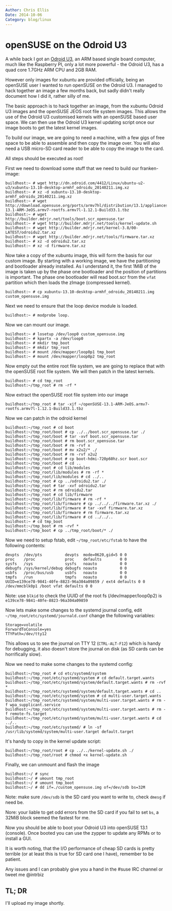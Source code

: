 ```yaml
---
Author: Chris Ellis
Date: 2014-10-06
Category: blog/linux
---
```

# openSUSE on the Odroid U3

A while back I got an [Odroid U3](http://hardkernel.com/main/products/prdt_info.php?g_code=G138745696275), 
an ARM based single board computer, much like the Raspberry PI, only a lot more 
powerful - the Odroid U3, has a quad core 1.7GHz ARM CPU and 2GB RAM.

However only images for xubuntu are provided officially, being an openSUSE user 
I wanted to run openSUSE on the Odroid U3.  I managed to hack together an image 
a few months back, but sadly didn't really document how I did it, rather silly 
of me.

The basic approach is to hack together an image, from the xubuntu Odroid U3 
images and the openSUSE JEOS root file system images.  This allows the use of 
the Odroid U3 customised kernels with an openSUSE based user space.  We can then 
use the Odroid U3 kernel updating script once our image boots to get the latest 
kernel images.

To build our image, we are going to need a machine, with a few gigs of free 
space to be able to assemble and then copy the image over.  You will also need 
a USB micro-SD card reader to be able to copy the image to the card.

All steps should be executed as root!

First we need to download some stuff that we need to build our franken-image:

    buildhost:~ # wget http://dn.odroid.com/4412/Linux/ubuntu-u2-u3/xubuntu-13.10-desktop-armhf_odroidu_20140211.img.xz
    buildhost:~ # xz -d xubuntu-13.10-desktop-armhf_odroidu_20140211.img.xz
    buildhost:~ # wget http://download.opensuse.org/ports/armv7hl/distribution/13.1/appliances/openSUSE-13.1-ARM-JeOS.armv7-rootfs.armv7l-1.12.1-Build33.1.tbz
    buildhost:~ # wget http://builder.mdrjr.net/tools/boot.scr_opensuse.tar
    buildhost:~ # wget http://builder.mdrjr.net/tools/kernel-update.sh
    buildhost:~ # wget http://builder.mdrjr.net/kernel-3.8/00-LATEST/odroidu2.tar.xz
    buildhost:~ # wget http://builder.mdrjr.net/tools/firmware.tar.xz
    buildhost:~ # xz -d odroidu2.tar.xz
    buildhost:~ # xz -d firmware.tar.xz

Now take a copy of the xubuntu image, this will form the basis for our custom 
image.  By starting with a working image, we have the partitioning and 
bootloader already installed.  As I understand it, the first 1MiB of the image 
is taken up by the phase one bootloader and the position of partitions is 
important.  The phase one bootloader will read boot.scr from the `vfat` 
partition which then loads the zImage (compressed kernel).

    buildhost:~ # cp xubuntu-13.10-desktop-armhf_odroidu_20140211.img custom_opensuse.img

Next we need to ensure that the loop device module is loaded.

    buildhost:~ # modprobe loop.

Now we can mount our image.

    buildhost:~ # losetup /dev/loop0 custom_opensuse.img
    buildhost:~ # kpartx -a /dev/loop0
    buildhost:~ # mkdir tmp_boot
    buildhost:~ # mkdir tmp_root
    buildhost:~ # mount /dev/mapper/loop0p1 tmp_boot
    buildhost:~ # mount /dev/mapper/loop0p2 tmp_root

Now empty out the entire root file system, we are going to replace that 
with the openSUSE root file system.  We will then patch in the latest kernels.

    buildhost:~ # cd tmp_root
    buildhost:~/tmp_root # rm -rf *

Now extract the openSUSE root file system into our image

    buildhost:~/tmp_root # tar -xjf ~/openSUSE-13.1-ARM-JeOS.armv7-rootfs.armv7l-1.12.1-Build33.1.tbz

Now we can patch in the odroid kernel

    buildhost:~/tmp_root # cd boot
    buildhost:~/tmp_root/boot # cp ../../boot.scr_opensuse.tar ./
    buildhost:~/tmp_root/boot # tar -xvf boot.scr_opensuse.tar
    buildhost:~/tmp_root/boot # rm boot.scr_opensuse.tar
    buildhost:~/tmp_root/boot # rm -rvf x
    buildhost:~/tmp_root/boot # mv x2u2/* ./
    buildhost:~/tmp_root/boot # rm -rvf x2u2
    buildhost:~/tmp_root/boot # cp boot-hdmi-720p60hz.scr boot.scr
    buildhost:~/tmp_root/boot # cd ..
    buildhost:~/tmp_root # cd lib/modules
    buildhost:~/tmp_root/lib/modules # rm -rf *
    buildhost:~/tmp_root/lib/modules # cd ../..
    buildhost:~/tmp_root # cp ../odroidu2.tar ./
    buildhost:~/tmp_root # tar -xvf odroidu2.tar
    buildhost:~/tmp_root # rm odroidu2.tar
    buildhost:~/tmp_root # cd lib/firmware
    buildhost:~/tmp_root/lib/firmware # rm -rf *
    buildhost:~/tmp_root/lib/firmware # cp ../../../firmware.tar.xz ./
    buildhost:~/tmp_root/lib/firmware # tar -xvf firmware.tar.xz
    buildhost:~/tmp_root/lib/firmware # rm firmware.tar.xz
    buildhost:~/tmp_root/lib/firmware # cd ../../..
    buildhost:~ # cd tmp_boot
    buildhost:~/tmp_boot # rm -rvf *
    buildhost:~/tmp_boot # cp ../tmp_root/boot/* ./

Now we need to setup fstab, edit `~/tmp_root/etc/fstab` to have the following contents:
    
    devpts  /dev/pts          devpts  mode=0620,gid=5 0 0
    proc    /proc             proc    defaults        0 0
    sysfs   /sys              sysfs   noauto          0 0
    debugfs /sys/kernel/debug debugfs noauto          0 0
    usbfs   /proc/bus/usb     usbfs   noauto          0 0
    tmpfs   /run              tmpfs   noauto          0 0
    UUID=e139ce78-9841-40fe-8823-96a304a09859 / ext4 defaults 0 0
    /dev/mmcblk0p1 /boot vfat defaults 0 0

Note: use `blkid` to check the UUID of the root fs (/dev/mapper/loop0p2) is `e139ce78-9841-40fe-8823-96a304a09859`

Now lets make some changes to the systemd journal config, edit `~/tmp_root/etc/systemd/journald.conf` 
change the following variables:

    Storage=volatile
    ForwardToConsole=yes
    TTYPath=/dev/tty12

This allows us to see the journal on TTY 12 (`CTRL-ALT-F12`) which is handy for 
debugging, it also doesn't store the journal on disk (as SD cards can be 
horrifically slow).

Now we need to make some changes to the systemd config:

    buildhost:~/tmp_root # cd etc/systemd/system
    buildhost:~/tmp_root/etc/systemd/system # cd default.target.wants
    buildhost:~/tmp_root/etc/systemd/system/default.target.wants # rm -rvf *
    buildhost:~/tmp_root/etc/systemd/system/default.target.wants # cd ..
    buildhost:~/tmp_root/etc/systemd/system # cd multi-user.target.wants
    buildhost:~/tmp_root/etc/systemd/system/multi-user.target.wants # rm -f wpa_supplicant.service
    buildhost:~/tmp_root/etc/systemd/system/multi-user.target.wants # rm -f remote-fs.target
    buildhost:~/tmp_root/etc/systemd/system/multi-user.target.wants # cd ../..
    buildhost:~/tmp_root/etc/systemd/ # ln -sf /usr/lib/systemd/system/multi-user.target default.target
    
It's handy to copy in the kernel update script:
    
    buildhost:~/tmp_root/root # cp ../../kernel-update.sh ./
    buildhost:~/tmp_root/root # chmod +x kernel-update.sh

Finally, we can unmount and flash the image

    buildhost:~/ # sync
    buildhost:~/ # umount tmp_root
    buildhost:~/ # umount tmp_boot
    buildhost:~/ # dd if=./custom_opensuse.img of=/dev/sdb bs=32M

Note: make sure `/dev/sdb` is the SD card you want to write to, check `dmesg` if need be.

Nore: your liable to get odd errors from the SD card if you fail to set `bs`, a 32MiB 
block seemed the fastest for me.

Now you should be able to boot your Odroid U3 into openSUSE 13.1 (console).  Once 
booted you can use the zypper to update any RPMs or to install a GUI.

It is worth noting, that the I/O performance of cheap SD cards is pretty terrible
(or at least this is true for SD card one I have), remember to be patient.

Any issues and I can probably give you a hand in the #suse IRC channel or tweet me @intrbiz

## TL; DR

I'll upload my image shortly.

